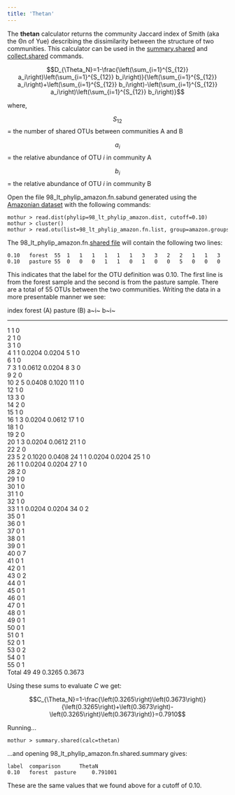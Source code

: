 ```yaml
---
title: 'Thetan'
---
```

The **thetan** calculator returns the community Jaccard
index of Smith (aka the Θn of Yue) describing the dissimilarity between
the structure of two communities. This calculator can be used in the
[summary.shared](summary.shared) and
[collect.shared](collect.shared) commands.

$$D_{\Theta_N}=1-\frac{\left(\sum_{i=1}^{S_{12}} a_i\right)\left(\sum_{i=1}^{S_{12}} b_i\right)}{\left(\sum_{i=1}^{S_{12}} a_i\right)+\left(\sum_{i=1}^{S_{12}} b_i\right)-\left(\sum_{i=1}^{S_{12}} a_i\right)\left(\sum_{i=1}^{S_{12}} b_i\right)}$$

where,

$$S_{12}$$ = the number of shared OTUs between communities A and B

$$a_i$$ = the relative abundance of OTU <i>i</i> in community A

$$b_i$$ = the relative abundance of OTU <i>i</i> in community B

Open the file 98\_lt\_phylip\_amazon.fn.sabund generated using the [
Amazonian dataset](https://mothur.s3.us-east-2.amazonaws.com/wiki/amazondata.zip) with the following
commands:

    mothur > read.dist(phylip=98_lt_phylip_amazon.dist, cutoff=0.10)
    mothur > cluster()
    mothur > read.otu(list=98_lt_phylip_amazon.fn.list, group=amazon.groups, label=0.10)

The 98\_lt\_phylip\_amazon.fn.[shared file](shared_file) will
contain the following two lines:

    0.10   forest  55  1   1   1   1   1   1   3   3   2   2   1   1   3   2   1   1   1   1   2   1   1   2   5   1   1   1   1   2   1   1   1   1   1   0   0   0   0   0   0   0   0   0   0   0   0   0   0   0   0   0   0   0   0   0   0   
    0.10   pasture 55  0   0   0   1   1   0   1   0   0   5   0   0   0   0   0   2   0   0   0   3   0   0   2   1   0   1   0   0   0   0   0   0   1   2   1   1   1   1   1   7   1   1   2   1   1   1   1   1   1   1   1   1   2   1   1   

This indicates that the label for the OTU definition was 0.10. The first
line is from the forest sample and the second is from the pasture
sample. There are a total of 55 OTUs between the two communities.
Writing the data in a more presentable manner we see:

  index   forest (A)   pasture (B)   a~i~     b~i~
  ------- ------------ ------------- -------- --------
  1       1            0                      
  2       1            0                      
  3       1            0                      
  4       1            1             0.0204   0.0204
  5       1            0                      
  6       1            0                      
  7       3            1             0.0612   0.0204
  8       3            0                      
  9       2            0                      
  10      2            5             0.0408   0.1020
  11      1            0                      
  12      1            0                      
  13      3            0                      
  14      2            0                      
  15      1            0                      
  16      1            3             0.0204   0.0612
  17      1            0                      
  18      1            0                      
  19      2            0                      
  20      1            3             0.0204   0.0612
  21      1            0                      
  22      2            0                      
  23      5            2             0.1020   0.0408
  24      1            1             0.0204   0.0204
  25      1            0                      
  26      1            1             0.0204   0.0204
  27      1            0                      
  28      2            0                      
  29      1            0                      
  30      1            0                      
  31      1            0                      
  32      1            0                      
  33      1            1             0.0204   0.0204
  34      0            2                      
  35      0            1                      
  36      0            1                      
  37      0            1                      
  38      0            1                      
  39      0            1                      
  40      0            7                      
  41      0            1                      
  42      0            1                      
  43      0            2                      
  44      0            1                      
  45      0            1                      
  46      0            1                      
  47      0            1                      
  48      0            1                      
  49      0            1                      
  50      0            1                      
  51      0            1                      
  52      0            1                      
  53      0            2                      
  54      0            1                      
  55      0            1                      
  Total   49           49            0.3265   0.3673

Using these sums to evaluate <i>C</i> we get:

$$C_{\Theta_N}=1-\frac{\left(0.3265\right)\left(0.3673\right)}{\left(0.3265\right)+\left(0.3673\right)-\left(0.3265\right)\left(0.3673\right)}=0.7910$$

Running\...

    mothur > summary.shared(calc=thetan)

\...and opening 98\_lt\_phylip\_amazon.fn.shared.summary gives:

    label  comparison      ThetaN
    0.10   forest  pasture     0.791001

These are the same values that we found above for a cutoff of 0.10.
